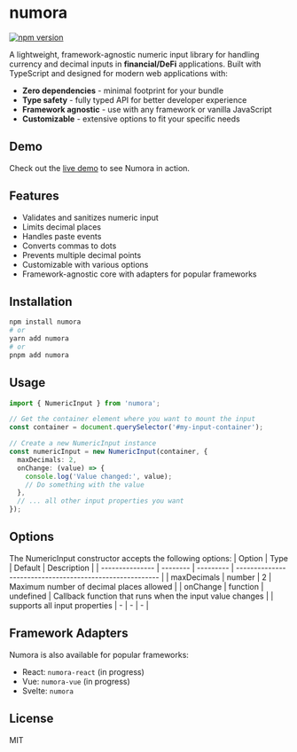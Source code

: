 # numora

[![npm version](https://img.shields.io/npm/v/numora.svg)](https://www.npmjs.com/package/numora)

A lightweight, framework-agnostic numeric input library for handling currency and decimal inputs in **financial/DeFi** applications. Built with TypeScript and designed for modern web applications with:

- **Zero dependencies** - minimal footprint for your bundle
- **Type safety** - fully typed API for better developer experience
- **Framework agnostic** - use with any framework or vanilla JavaScript
- **Customizable** - extensive options to fit your specific needs

## Demo

Check out the [live demo](https://numora.netlify.app/) to see Numora in action.

## Features

- Validates and sanitizes numeric input
- Limits decimal places
- Handles paste events
- Converts commas to dots
- Prevents multiple decimal points
- Customizable with various options
- Framework-agnostic core with adapters for popular frameworks

## Installation

```bash
npm install numora
# or
yarn add numora
# or
pnpm add numora
```

## Usage

```typescript
import { NumericInput } from 'numora';

// Get the container element where you want to mount the input
const container = document.querySelector('#my-input-container');

// Create a new NumericInput instance
const numericInput = new NumericInput(container, {
  maxDecimals: 2,
  onChange: (value) => {
    console.log('Value changed:', value);
    // Do something with the value
  },
  // ... all other input properties you want
});
```

## Options

The NumericInput constructor accepts the following options:
| Option | Type | Default | Description |
| --------------- | -------- | --------- | -------------------------------------------------------- |
| maxDecimals | number | 2 | Maximum number of decimal places allowed |
| onChange | function | undefined | Callback function that runs when the input value changes |
| supports all input properties | - | - | - |

## Framework Adapters

Numora is also available for popular frameworks:

- React: `numora-react` (in progress)
- Vue: `numora-vue` (in progress)
- Svelte: `numora`

## License

MIT
